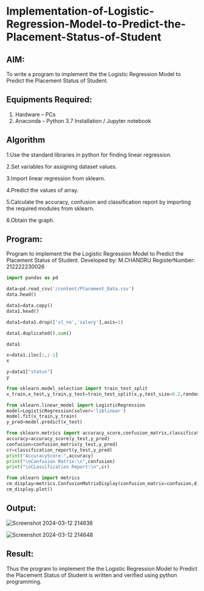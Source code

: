 # Implementation-of-Logistic-Regression-Model-to-Predict-the-Placement-Status-of-Student

## AIM:
To write a program to implement the the Logistic Regression Model to Predict the Placement Status of Student.

## Equipments Required:
1. Hardware – PCs
2. Anaconda – Python 3.7 Installation / Jupyter notebook

## Algorithm

1.Use the standard libraries in python for finding linear regression.

2.Set variables for assigning dataset values.

3.Import linear regression from sklearn.

4.Predict the values of array.

5.Calculate the accuracy, confusion and classification report by importing the required modules from sklearn.

6.Obtain the graph.  

## Program:

Program to implement the the Logistic Regression Model to Predict the Placement Status of Student.
Developed by: M.CHANDRU
RegisterNumber:  212222230026

```python
import pandas as pd
```
```python
data=pd.read_csv('/content/Placement_Data.csv')
data.head()
```
```python
data1=data.copy()
data1.head()
```
```python
data1=data1.drop(['sl_no','salary'],axis=1)
```
```python
data1.duplicated().sum()
```
```python
data1
```
```python
x=data1.iloc[:,:-1]
x
```
```python
y=data1["status"]
y
```
```python
from sklearn.model_selection import train_test_split
x_train,x_test,y_train,y_test=train_test_split(x,y,test_size=0.2,random_state=0)
```
```python
from sklearn.linear_model import LogisticRegression
model=LogisticRegression(solver='liblinear')
model.fit(x_train,y_train)
y_pred=model.predict(x_test)
```
```python
from sklearn.metrics import accuracy_score,confusion_matrix,classification_report
accuracy=accuracy_score(y_test,y_pred)
confusion=confusion_matrix(y_test,y_pred)
cr=classification_report(y_test,y_pred)
print("AccuracyScore:",accuracy)
print("\nConfusion Matrix:\n",confusion)
print("\nCLassification Report:\n",cr)
```
```python
from sklearn import metrics
cm_display=metrics.ConfusionMatrixDisplay(confusion_matrix=confusion,display_labels=[True,False])
cm_display.plot()
```

## Output:

![Screenshot 2024-03-12 214636](https://github.com/chandrumathiyazhagan/Implementation-of-Logistic-Regression-Model-to-Predict-the-Placement-Status-of-Student/assets/119393023/5dde5294-482e-4c0c-9a77-7ec1b0d8dfeb)

![Screenshot 2024-03-12 214648](https://github.com/chandrumathiyazhagan/Implementation-of-Logistic-Regression-Model-to-Predict-the-Placement-Status-of-Student/assets/119393023/6d1510ce-7ce5-4aba-9f1d-f69df520a346)


## Result:
Thus the program to implement the the Logistic Regression Model to Predict the Placement Status of Student is written and verified using python programming.
